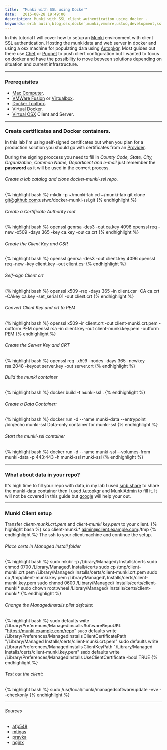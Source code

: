 ```yaml
---
title:  "Munki with SSL using Docker"
date:   2015-08-28 19:49:00
description: Munki with SSL client Authentication using docker .
keywords: erik aulin,blog,osx,docker,munki,vmware,ustwo,development,ssl
---
```


In this tutorial I will cover how to setup an [Munki](https://www.munki.org/munki) environment with client SSL authentication. Hosting the munki data and web server in docker and using a osx machine for populating data using [Autopkgr](https://github.com/lindegroup/autopkgr). Most guides out there use [Chef](https://www.chef.io) or [Puppet](https://puppetlabs.com) to push client configuration but I wanted to focus on docker and have the possibility to move between solutions depending on situation and current infrastructure.

***

### Prerequisites
* [Mac Computer](http://www.apple.com/mac/).
* [VMWare Fusion](http://www.vmware.com/products/fusion) or [Virtualbox](https://www.virtualbox.org).
* [Docker Toolbox](https://www.docker.com/toolbox).
* [Virtual Docker](https://docs.docker.com/machine).
* [Virtual OSX](http://kb.vmware.com/selfservice/search.do?cmd=displayKC&docType=kc&docTypeID=DT_KB_1_1&externalId=2082109#) Client and Server.

***

### Create certificates and Docker containers.

In this lab I'm using self-signed certificates but when you plan for a production solution you should go with certificates from an [Provider](https://en.wikipedia.org/wiki/Certificate_authority#Providers).

During the signing proccess you need to fill in *County Code, State, City, Organization, Common Name, Department and e-mail* just remember the **password** as it will be used in the convert process.

###### Create a lab catalog and clone docker-munki-ssl repo.
{% highlight bash %}
mkdir -p ~/munki-lab
cd ~/munki-lab
git clone git@github.com:ustwo/docker-munki-ssl.git
{% endhighlight %}

###### Create a Certificate Authority root
{% highlight bash %}
openssl genrsa -des3 -out ca.key 4096
openssl req -new -x509 -days 365 -key ca.key -out ca.crt
{% endhighlight %}

###### Create the Client Key and CSR
{% highlight bash %}
openssl genrsa -des3 -out client.key 4096
openssl req -new -key client.key -out client.csr
{% endhighlight %}

###### Self-sign Client crt
{% highlight bash %}
openssl x509 -req -days 365 -in client.csr -CA ca.crt -CAkey ca.key -set_serial 01 -out client.crt
{% endhighlight %}

###### Convert Client Key and crt to PEM
{% highlight bash %}
openssl x509 -in client.crt -out client-munki.crt.pem -outform PEM
openssl rsa -in client.key -out client-munki.key.pem -outform PEM
{% endhighlight %}

###### Create the Server Key and CRT
{% highlight bash %}
openssl req -x509 -nodes -days 365 -newkey rsa:2048 -keyout server.key -out server.crt
{% endhighlight %}

###### Build the munki container
{% highlight bash %}
docker build -t munki-ssl .
{% endhighlight %}

###### Create a Data Container:
{% highlight bash %}
docker run -d --name munki-data --entrypoint /bin/echo munki-ssl Data-only container for munki-ssl
{% endhighlight %}

###### Start the munki-ssl container
{% highlight bash %}
docker run -d --name munki-ssl --volumes-from munki-data -p 443:443 -h munki-ssl munki-ssl
{% endhighlight %}

***

### What about data in your repo?
It's high time to fill your repo with data, in my lab I used [smb share](https://hub.docker.com/r/nmcspadden/smb-munki/) to share the munki-data container then I used [Autopkgr](http://www.lindegroup.com/autopkgr) and [MunkiAdmin](http://hjuutilainen.github.io/munkiadmin/) to fill it.
It will not be covered in this guide but [google](google.com) will help your out.

***

### Munki Client setup

Transfer *client-munki.crt.pem* and *client-munki.key.pem* to your client.
{% highlight bash %}
scp client-munki.* admin@client.example.com:/tmp
{% endhighlight %}
The ssh to your client machine and continue the setup.

###### Place certs in Managed Install folder
{% highlight bash %}
sudo mkdir -p /Library/Managed\ Installs/certs
sudo chmod 0700 /Library/Managed\ Installs/certs
sudo cp /tmp/client-munki.crt.pem /Library/Managed\ Installs/certs/client-munki.crt.pem
sudo cp /tmp/client-munki.key.pem /Library/Managed\ Installs/certs/client-munki.key.pem
sudo chmod 0600 /Library/Managed\ Installs/certs/client-munki*
sudo chown root:wheel /Library/Managed\ Installs/certs/client-munki*
{% endhighlight %}

######  Change the ManagedInstalls.plist defaults:
{% highlight bash %}
sudo defaults write /Library/Preferences/ManagedInstalls SoftwareRepoURL "https://munki.example.com/repo"
sudo defaults write /Library/Preferences/ManagedInstalls ClientCertificatePath "/Library/Managed Installs/certs/client-munki.crt.pem"
sudo defaults write /Library/Preferences/ManagedInstalls ClientKeyPath "/Library/Managed Installs/certs/client-munki.key.pem"
sudo defaults write /Library/Preferences/ManagedInstalls UseClientCertificate -bool TRUE
{% endhighlight %}

###### Test out the client:
{% highlight bash %}
sudo /usr/local/munki/managedsoftwareupdate -vvv --checkonly
{% endhighlight %}

***

###### Sources

* [afp548](https://www.afp548.com/2015/01/22/building-munki-with-docker)
* [mtigas](https://gist.github.com/mtigas/952344)
* [pravka](https://pravka.net/nginx-mutual-auth)
* [nginx](http://wiki.nginx.org/FullExample)
